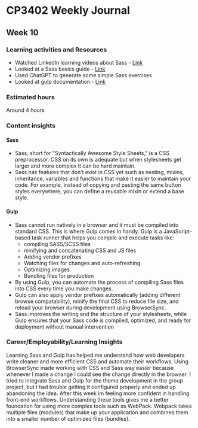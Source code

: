 # CP3402 Weekly Journal

## Week 10

### Learning activities and Resources
- Watched LinkedIn learning videos about Sass - [Link](https://www.linkedin.com/learning/sass-essential-training/welcome?u=2223545)
- Looked at a Sass basics guide - [Link](https://sass-lang.com/guide/)
- Used ChatGPT to generate some simple Sass exercises
- Looked at gulp documentation - [Link](https://gulpjs.com/docs/en/getting-started/quick-start)

### Estimated hours

Around 4 hours

### Content insights
#### Sass

- Sass, short for "Syntactically Awesome Style Sheets," is a CSS preprocessor. CSS on its own is adequate but when stylesheets get larger and more complex it can  be hard maintain.
- Sass has features that don’t exist in CSS yet such as nesting, mixins, inheritance, variables and functions that make it easier to maintain your code.  For example, instead of copying and pasting the same button styles everywhere, you can define a reusable mixin or extend a base style.

#### Gulp
- Sass cannot run natively in a browser and it must be compiled into standard CSS. This is where Gulp comes in handy. Gulp is a JavaScript-based task runner that helps you compile and execute tasks like:
    - compiling SASS/SCSS files
    - minifying and concatenating CSS and JS files
    - Adding vendor prefixes
    - Watching files for changes and auto-refreshing
    - Optimizing images
    - Bundling files for production
- By using Gulp, you can automate the process of compiling Sass files into CSS every time you make changes.
- Gulp can also apply vendor prefixes automatically (adding different browse compatability), minify the final CSS to reduce file size, and reload your browser during development using BrowserSync.
- Sass improves the writing and the structure of your stylesheets, while Gulp ensures that your Sass code is compiled, optimized, and ready for deployment without manual intervention



### Career/Employability/Learning Insights
Learning Sass and Gulp has helped me understand how web developers write cleaner and more efficient CSS and automate their workflows. Using BrowserSync made working with CSS and Sass way easier because whenever I made a change I could see the change directly in the browser. I tried to integrate Sass and Gulp for the theme development in the group project, but I had trouble getting it configured properly and ended up abandoning the idea. After this week im feeling more confident in handling front-end workflows. Understanding these tools gives me a better foundation for using more complex tools such as WebPack. Webpack takes multiple files (modules) that make up your application and combines them into a smaller number of optimized files (bundles). 